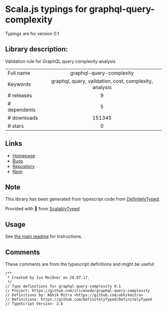 
# Scala.js typings for graphql-query-complexity

Typings are for version 0.1

## Library description:
Validation rule for GraphQL query complexity analysis

|                    |                 |
| ------------------ | :-------------: |
| Full name          | graphql-query-complexity |
| Keywords           | graphql, query, validation, cost, complexity, analysis |
| # releases         | 9 |
| # dependents       | 5 |
| # downloads        | 151345 |
| # stars            | 0 |

## Links
- [Homepage](https://github.com/slicknode/graphql-query-complexity#readme)
- [Bugs](https://github.com/slicknode/graphql-query-complexity/issues)
- [Repository](https://github.com/slicknode/graphql-query-complexity)
- [Npm](https://www.npmjs.com/package/graphql-query-complexity)
    


## Note
This library has been generated from typescript code from [DefinitelyTyped](https://definitelytyped.org).

Provided with :purple_heart: from [ScalablyTyped](https://github.com/oyvindberg/ScalablyTyped)

## Usage
See [the main readme](../../readme.md) for instructions.

## Comments

These comments are from the typescript definitions and might be useful:
```
/**
 * Created by Ivo Meißner on 28.07.17.
 */
// Type definitions for graphql-query-complexity 0.1
// Project: https://github.com/slicknode/graphql-query-complexity
// Definitions by: Abhik Mitra <https://github.com/abhikmitra>
// Definitions: https://github.com/DefinitelyTyped/DefinitelyTyped
// TypeScript Version: 2.6

```

